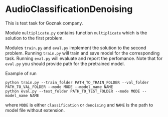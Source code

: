 # AudioClassificationDenoising

This is test task for Goznak company. 

Module `multiplicate.py` contains function `multiplicate` which is the solution to the first problem.

Modules `train.py` and `eval.py` implement the solution to the second problem. Running `train.py` will train and save model for the corresponding task. Running `eval.py` will evaluate and report the perfomance. Note that for `eval.py` you should provide path for the pretrained model.

Example of run
```
python train.py --train_folder PATH_TO_TRAIN_FOLDER --val_folder PATH_TO_VAL_FOLDER --mode MODE --model_name NAME
python eval.py --test_folder PATH_TO_TEST_FOLDER --mode MODE --model_name NAME
```
where `MODE` is either `classification` or `denoising` and `NAME` is the path to model file without extension. 

